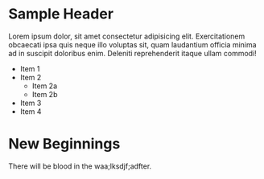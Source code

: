 # Sample Header

Lorem ipsum dolor, sit amet consectetur adipisicing elit. Exercitationem obcaecati ipsa quis neque illo voluptas sit, quam laudantium officia minima ad in suscipit doloribus enim. Deleniti reprehenderit itaque ullam commodi!

- Item 1
- Item 2
  - Item 2a
  - Item 2b
- Item 3
- Item 4

# New Beginnings

There will be blood in the waa;lksdjf;adfter.